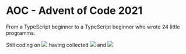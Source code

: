 # AOC - Advent of Code 2021
 From a TypeScript beginner to a TypeScript beginner who wrote 24 little programms.

Still coding on ![](https://img.shields.io/badge/day%20📅-10-blue) having collected ![](https://img.shields.io/badge/stars%20⭐-20-yellow) and 
![](https://img.shields.io/badge/days%20completed-10-red)